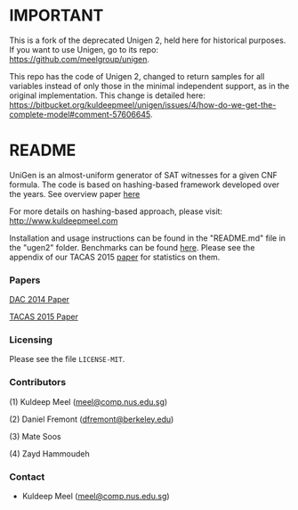 # IMPORTANT
This is a fork of the deprecated Unigen 2, held here for historical purposes. If you want to use Unigen, go to its repo: https://github.com/meelgroup/unigen. 

This repo has the code of Unigen 2, changed to return samples for all variables instead of only those in the minimal independent support, as in the original implementation. This change is detailed here: https://bitbucket.org/kuldeepmeel/unigen/issues/4/how-do-we-get-the-complete-model#comment-57606645.


# README #
UniGen is an almost-uniform generator of SAT witnesses for a given CNF formula. The code is based on hashing-based framework developed over the years. See overview paper [here](http://www.cs.rice.edu/~kgm2/Papers/BNP16.pdf) 

For more details on hashing-based approach, please visit: http://www.kuldeepmeel.com

Installation and usage instructions can be found in the "README.md" file in the "ugen2" folder.
Benchmarks can be found [here](https://github.com/meelgroup/sampling-benchmarks). Please see the appendix of our TACAS 2015 [paper](http://www.comp.nus.edu.sg/~meel/Papers/Tacas15.pdf) for statistics on them.

### Papers ###
[DAC 2014 Paper](http://www.comp.nus.edu.sg/~meel/Papers/DAC2014.pdf)

[TACAS 2015 Paper](http://www.comp.nus.edu.sg/~meel/Papers/Tacas15.pdf)
### Licensing ###
Please see the file `LICENSE-MIT`.

### Contributors ###

(1) Kuldeep Meel (meel@comp.nus.edu.sg)

(2) Daniel Fremont (dfremont@berkeley.edu)

(3) Mate Soos

(4) Zayd Hammoudeh

### Contact ###
* Kuldeep Meel (meel@comp.nus.edu.sg)
